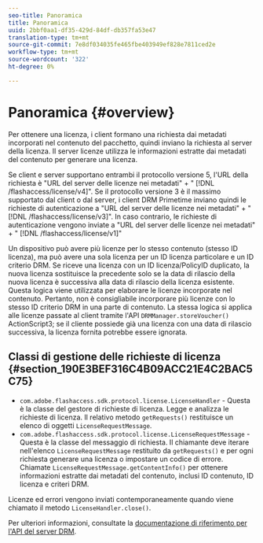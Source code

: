 ```yaml
---
seo-title: Panoramica
title: Panoramica
uuid: 2bbf0aa1-df35-429d-84df-db357fa53e47
translation-type: tm+mt
source-git-commit: 7e8df034035fe465fbe403949ef828e7811ced2e
workflow-type: tm+mt
source-wordcount: '322'
ht-degree: 0%

---
```



# Panoramica {#overview}

Per ottenere una licenza, i client formano una richiesta dai metadati incorporati nel contenuto del pacchetto, quindi inviano la richiesta al server della licenza. Il server licenze utilizza le informazioni estratte dai metadati del contenuto per generare una licenza.

Se client e server supportano entrambi il protocollo versione 5, l&#39;URL della richiesta è &quot;URL del server delle licenze nei metadati&quot; + &quot; [!DNL /flashaccess/license/v4]&quot;. Se il protocollo versione 3 è il massimo supportato dal client o dal server, i client DRM Primetime inviano quindi le richieste di autenticazione a &quot;URL del server delle licenze nei metadati&quot; + &quot; [!DNL /flashaccess/license/v3]&quot;. In caso contrario, le richieste di autenticazione vengono inviate a &quot;URL del server delle licenze nei metadati&quot; + &quot; [!DNL /flashaccess/license/v1]&quot;

Un dispositivo può avere più licenze per lo stesso contenuto (stesso ID licenza), ma può avere una sola licenza per un ID licenza particolare e un ID criterio DRM. Se riceve una licenza con un ID licenza/PolicyID duplicato, la nuova licenza sostituisce la precedente solo se la data di rilascio della nuova licenza è successiva alla data di rilascio della licenza esistente. Questa logica viene utilizzata per elaborare le licenze incorporate nel contenuto. Pertanto, non è consigliabile incorporare più licenze con lo stesso ID criterio DRM in una parte di contenuto. La stessa logica si applica alle licenze passate al client tramite l&#39;API `DRMManager.storeVoucher()`  ActionScript3; se il cliente possiede già una licenza con una data di rilascio successiva, la licenza fornita potrebbe essere ignorata.

## Classi di gestione delle richieste di licenza {#section_190E3BEF316C4B09ACC21E4C2BAC5C75}

* `com.adobe.flashaccess.sdk.protocol.license.LicenseHandler` - Questa è la classe del gestore di richieste di licenza. Legge e analizza le richieste di licenza. Il relativo metodo `getRequests()` restituisce un elenco di oggetti `LicenseRequestMessage`.
* `com.adobe.flashaccess.sdk.protocol.license.LicenseRequestMessage` - Questa è la classe del messaggio di richiesta. Il chiamante deve iterare nell&#39;elenco `LicenseRequestMessage` restituito da `getRequests()` e per ogni richiesta generare una licenza o impostare un codice di errore. Chiamate `LicenseRequestMessage.getContentInfo()` per ottenere informazioni estratte dai metadati del contenuto, inclusi ID contenuto, ID licenza e criteri DRM.

Licenze ed errori vengono inviati contemporaneamente quando viene chiamato il metodo `LicenseHandler.close()`.

Per ulteriori informazioni, consultate la [documentazione di riferimento per l&#39;API del server DRM](https://help.adobe.com/en_US/primetime/api/drm-apis/server/javadocs-flashaccess-pro/overview-summary.html).
